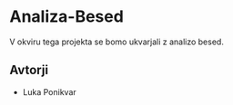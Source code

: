 # Analiza-Besed

V okviru tega projekta se bomo ukvarjali z analizo besed.

## Avtorji

* Luka Ponikvar
